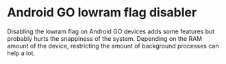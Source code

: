 # Android GO lowram flag disabler

Disabling the lowram flag on Android GO devices adds some features but probably hurts the snappiness of the system.
Depending on the RAM amount of the device, restricting the amount of background processes can help a lot.

